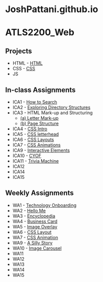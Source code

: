 # JoshPattani.github.io


# **ATLS2200_Web** #

## **Projects** ##
* HTML - [HTML](https://joshpattani.github.io/html-midterm/page5.html)
* CSS - [CSS](https://joshpattani.github.io/)
* JS

## **In-class Assignments** ##
* ICA1 - [How to Search](https://docs.google.com/document/d/1Um7hc3AkKwjxERHVXjThMvFMICXAusV5HBCxQxE8VfI/edit?usp=sharing)
* ICA2 - [Exploring Directory Structures](https://docs.google.com/document/d/1aJCHCaD9oMPvfpOHO17c_BvsVY5Z3gslIAh_wdIA6g8/edit?usp=sharing)
* ICA3 - HTML Mark-up and Structuring
  * [(a) Letter Mark-up](https://joshpattani.github.io/ICA/ica3a.html)
  * [(b) Page Structure](https://joshpattani.github.io/ICA/ica3b.html)
* ICA4 - [CSS Intro](https://joshPattani.github.io/ICA/ica4.html)
* ICA5 - [CSS letterhead](https://joshPattani.github.io/ICA/ica5.html)
* ICA6 - [CSS Layouts](https://joshpattani.github.io/ICA/ica6/ica6-part1.html)
* ICA7 - [CSS Animations](https://joshPattani.github.io/ICA/ica7.html)
* ICA9 - [Interactive Elements](https://joshPattani.github.io/ICA/ica9.html)
* ICA10 - [CYOF](https://joshPattani.github.io/ICA/ica10/ica10.html)
* ICA11 - [Trivia Machine](https://joshPattani.github.io/ICA/ica11.html)
* ICA12
* ICA14
* ICA15

## **Weekly Assignments** ##
* WA1 - [Technology Onboarding](https://joshpattani.github.io/WA/wa1.html)
* WA2 - [Hello Me](https://joshpattani.github.io/WA/wa2.html)
* WA3 - [Encyclopedia](https://joshpattani.github.io/WA/wa3.html)
* WA4 - [Business Card](https://joshpattani.github.io/WA/wa4.html)
* WA5 - [Image Overlay](https://joshpattani.github.io/WA/wa5.html)
* WA6 - [CSS Layout](https://joshpattani.github.io/WA/wa6/index.html)
* WA7 - [CSS Animation](https://joshpattani.github.io/WA/wa7.html)
* WA9 - [A Silly Story](https://joshpattani.github.io/WA/wa9.html)
* WA10 - [Image Carousel](https://joshpattani.github.io/WA/wa10/gellery-start/assignment9.html)
* WA11
* WA12
* WA13
* WA14
* WA15